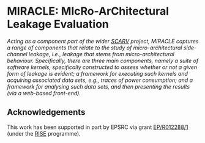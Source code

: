 # MIRACLE: MIcRo-ArChitectural Leakage Evaluation

<!--- -------------------------------------------------------------------- --->

*Acting as a component part of the wider
[SCARV](https://www.scarv.org)
project,
MIRACLE captures a range of components that relate to the study of 
micro-architectural side-channel leakage, i.e., leakage that stems
from micro-architectural behaviour.  Specifically, there are three
main components, namely
a suite of software kernels, specifically constructed to assess
whether or not a given form of leakage is evident;
a framework for executing such kernels and acquiring associated
data sets, e.g., traces of power consumption;
and
a framework for analysing such data sets, and then presenting 
the results (via a web-based front-end).*

<!--- -------------------------------------------------------------------- --->

## Acknowledgements

This work has been supported in part
by EPSRC via grant
[EP/R012288/1](https://gow.epsrc.ukri.org/NGBOViewGrant.aspx?GrantRef=EP/R012288/1) (under the [RISE](http://www.ukrise.org) programme).

<!--- -------------------------------------------------------------------- --->
